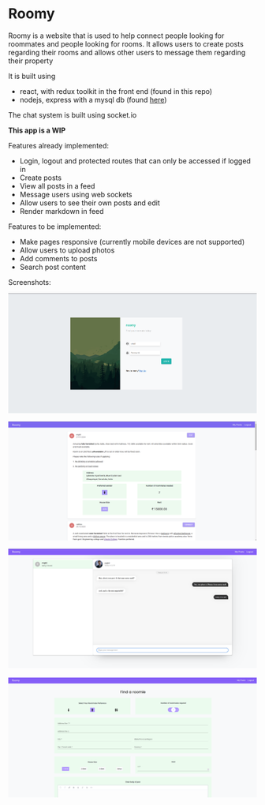 # Roomy

Roomy is a website that is used to help connect people looking for roommates and people looking for rooms. It allows users to create posts regarding their rooms and allows other users to message them regarding their property

It is built using

- react, with redux toolkit in the front end (found in this repo)
- nodejs, express with a mysql db (found [here](https://github.com/Mighil31/roomy-backend))

The chat system is built using socket.io

**This app is a WIP**

Features already implemented:

- Login, logout and protected routes that can only be accessed if logged in
- Create posts
- View all posts in a feed
- Message users using web sockets
- Allow users to see their own posts and edit
- Render markdown in feed

Features to be implemented:

- Make pages responsive (currently mobile devices are not supported)
- Allow users to upload photos
- Add comments to posts
- Search post content

Screenshots:

![Alt text](images/login.png)

![Alt text](images/Feed.png)

![Alt text](images/chat.png)

![Alt text](images/newPost.png)
